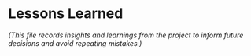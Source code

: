 # Lessons Learned

*(This file records insights and learnings from the project to inform future decisions and avoid repeating mistakes.)*
